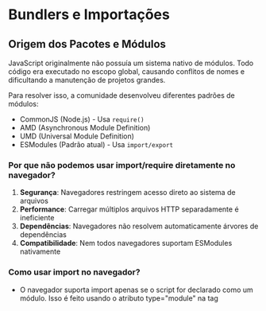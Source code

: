 # Bundlers e Importações

## Origem dos Pacotes e Módulos

JavaScript originalmente não possuía um sistema nativo de módulos. Todo código era executado no escopo global, causando conflitos de nomes e dificultando a manutenção de projetos grandes.

Para resolver isso, a comunidade desenvolveu diferentes padrões de módulos:

- CommonJS (Node.js) - Usa `require()`
- AMD (Asynchronous Module Definition) 
- UMD (Universal Module Definition)
- ESModules (Padrão atual) - Usa `import/export`

### Por que não podemos usar import/require diretamente no navegador?

1. **Segurança**: Navegadores restringem acesso direto ao sistema de arquivos
2. **Performance**: Carregar múltiplos arquivos HTTP separadamente é ineficiente
3. **Dependências**: Navegadores não resolvem automaticamente árvores de dependências
4. **Compatibilidade**: Nem todos navegadores suportam ESModules nativamente

### Como usar import no navegador?

- O navegador suporta import apenas se o script for declarado como um módulo. Isso é feito usando o atributo type="module" na tag <script>:

```html
<script type="module">
  import { algo } from './meu-modulo.js';
  console.log(algo);
</script>
```

### Restrições de segurança e origem cruzada
- Para usar import no navegador, os módulos devem ser carregados de arquivos separados. O navegador bloqueia importações de módulos locais (file://) por razões de segurança, a menos que seja servido por um servidor HTTP(S).
- Além disso, as importações precisam respeitar a política de mesma origem (CORS), o que significa que o módulo deve estar no mesmo domínio ou ser servido com permissões explícitas.

## Principais Bundlers

### Webpack
```javascript
// webpack.config.js
module.exports = {
  entry: './src/index.js',
  output: {
    filename: 'bundle.js',
    path: path.resolve(__dirname, 'dist')
  }
}
```

**Características**:
- Mais popular e completo
- Suporta code splitting
- Hot Module Replacement (HMR)
- Extensível via plugins/loaders
- Otimizado para Single Page Applications

### Vite
```javascript
// vite.config.js
export default {
  root: './src',
  build: {
    outDir: '../dist'
  }
}
```

**Características**:
- Desenvolvido para modernos frameworks
- Extremamente rápido em desenvolvimento
- Usa ESModules nativos em dev
- Bundling otimizado em produção
- Menor configuração necessária

### Rollup
```javascript
// rollup.config.js
export default {
  input: 'src/main.js',
  output: {
    file: 'bundle.js',
    format: 'iife'
  }
}
```

**Características**:
- Focado em bibliotecas
- Tree-shaking superior
- Bundles mais limpos
- Configuração simples
- Ótimo para ESModules

## Sistema de Módulos

### ESModules (import/export)

#### Named Exports
```javascript
// math.js
export const sum = (a, b) => a + b;
export const subtract = (a, b) => a - b;

// main.js
import { sum, subtract } from './math.js';
console.log(sum(5, 3));     // 8
```

#### Default Export
```javascript
// user.js
export default class User {
  constructor(name) {
    this.name = name;
  }
}

// main.js
import User from './user.js';
const user = new User('João');
```

#### Re-exporting
```javascript
// index.js
export { default as User } from './user.js';
export * from './math.js';
```

### CommonJS (require)

```javascript
// helpers.js
module.exports = {
  formatDate: (date) => {
    return date.toLocaleDateString();
  }
};

// main.js
const { formatDate } = require('./helpers.js');
console.log(formatDate(new Date()));
```

### Diferenças Importantes

1. **ESModules**:
   - Estático e analisado em tempo de compilação
   - Suporta importação assíncrona (`import()`)
   - Melhor tree-shaking
   - Mais verboso mas mais claro

2. **CommonJS**:
   - Dinâmico e resolvido em tempo de execução
   - Mais simples e direto
   - Padrão no Node.js
   - Não suporta importação assíncrona nativamente

## Melhores Práticas

1. **Use ESModules para novos projetos**
   ```javascript
   // Prefira:
   import { Component } from './component';
   
   // Ao invés de:
   const Component = require('./component');
   ```

2. **Nomeie exports claramente**
   ```javascript
   // Bom
   export const calculateTotalPrice = (items) => {...};
   
   // Evite
   export const calc = (i) => {...};
   ```

3. **Agrupe exports relacionados**
   ```javascript
   // utils/index.js
   export * from './date';
   export * from './number';
   export * from './string';
   ```

4. **Use path aliases para imports mais limpos**
   ```javascript
   // Com alias configurado no bundler
   import { Button } from '@components/Button';
   // Ao invés de
   import { Button } from '../../../components/Button';
   ```

